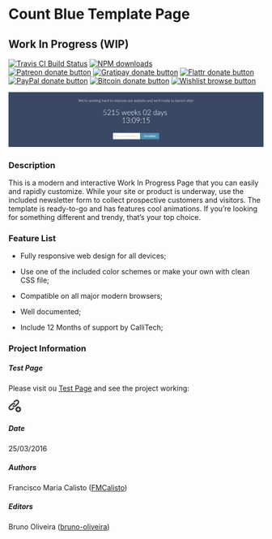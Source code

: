 # Count Blue Template Page
## Work In Progress (WIP)

<!-- BADGES/ -->

<span class="badge-travisci"><a href="http://travis-ci.org/CalliTechDev/wip-count-blue" title="Check this project's build status on TravisCI"><img src="https://img.shields.io/travis/CalliTechDev/wip-count-blue/master.svg" alt="Travis CI Build Status" /></a></span>
<span class="badge-npmdownloads"><a href="https://npmjs.org/package/wip-count-blue" title="View this project on NPM"><img src="https://img.shields.io/npm/dm/wip-count-blue.svg" alt="NPM downloads" /></a></span>
<br class="badge-separator" />
<span class="badge-patreon"><a href="http://patreon.com/CalliTechDev" title="Donate to this project using Patreon"><img src="https://img.shields.io/badge/patreon-donate-yellow.svg" alt="Patreon donate button" /></a></span>
<span class="badge-gratipay"><a href="https://www.gratipay.com/CalliTechDev" title="Donate weekly to this project using Gratipay"><img src="https://img.shields.io/badge/gratipay-donate-yellow.svg" alt="Gratipay donate button" /></a></span>
<span class="badge-flattr"><a href="https://flattr.com/profile/CalliTechDev" title="Donate to this project using Flattr"><img src="https://img.shields.io/badge/flattr-donate-yellow.svg" alt="Flattr donate button" /></a></span>
<span class="badge-paypal"><a href="#" title="Donate to this project using Paypal"><img src="https://img.shields.io/badge/paypal-donate-yellow.svg" alt="PayPal donate button" /></a></span>
<span class="badge-bitcoin"><a href="#" title="Donate once-off to this project using Bitcoin"><img src="https://img.shields.io/badge/bitcoin-donate-yellow.svg" alt="Bitcoin donate button" /></a></span>
<span class="badge-wishlist"><a href="#" title="Buy an item on our wishlist for us"><img src="https://img.shields.io/badge/wishlist-donate-yellow.svg" alt="Wishlist browse button" /></a></span>

<!-- /BADGES -->

![alt tag](assets/screenshot1.png "Slider Preview")

### Description

This is a modern and interactive Work In Progress Page that you can easily and rapidly customize. While your site or product is underway, use the included newsletter form to collect prospective customers and visitors. The template is ready-to-go and has features cool animations. If you’re looking for something different and trendy, that’s your top choice.

### Feature List

- Fully responsive web design for all devices;

- Use one of the included color schemes or make your own with clean CSS file;

- Compatible on all major modern browsers;

- Well documented;

- Include 12 Months of support by CalliTech;

### Project Information

##### Test Page

Please visit ou [Test Page](http://wipcb.calli.tech/) and see the project working:

<span class="image">
  <a href="http://wipcb.calli.tech/" title="link">
    <img src="assets/add_link.png" alt="link" width="5%" height="5%" />
  </a>
</span>

##### Date

25/03/2016

##### Authors

Francisco Maria Calisto ([FMCalisto](https://github.com/FMCalisto))

##### Editors

Bruno Oliveira ([bruno-oliveira](https://github.com/bruno-oliveira))
